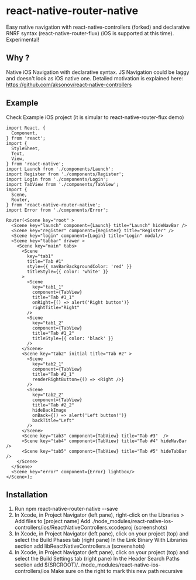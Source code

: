 # react-native-router-native
Easy native navigation with react-native-controllers (forked) and declarative RNRF syntax (react-native-router-flux) (iOS is supported at this time). Experimental!

## Why ?
Native iOS Navigation with declarative syntax. JS Navigation could be laggy and doesn't look as iOS native one.
Detailed motivation is explained here: https://github.com/aksonov/react-native-controllers

## Example
Check Example iOS project (it is simular to react-native-router-flux demo)
```
import React, {
  Component,
} from 'react';
import {
  StyleSheet,
  Text,
  View,
} from 'react-native';
import Launch from './components/Launch';
import Register from './components/Register';
import Login from './components/Login';
import TabView from './components/TabView';
import {
  Scene,
  Router,
} from 'react-native-router-native';
import Error from './components/Error';

Router(<Scene key="root" >
  <Scene key="launch" component={Launch} title="Launch" hideNavBar />
  <Scene key="register" component={Register} title="Register" />
  <Scene key="login" component={Login} title="Login" modal/>
  <Scene key="tabbar" drawer >
    <Scene key="main" tabs>
      <Scene
        key="tab1"
        title="Tab #1"
        style={{ navBarBackgroundColor: 'red' }}
        titleStyle={{ color: 'white' }}
      >
        <Scene
          key="tab1_1"
          component={TabView}
          title="Tab #1_1"
          onRight={() => alert('Right button')}
          rightTitle="Right"
        />
        <Scene
          key="tab1_2"
          component={TabView}
          title="Tab #1_2"
          titleStyle={{ color: 'black' }}
        />
      </Scene>
      <Scene key="tab2" initial title="Tab #2" >
        <Scene
          key="tab2_1"
          component={TabView}
          title="Tab #2_1"
          renderRightButton={() => <Right />}
        />
        <Scene
          key="tab2_2"
          component={TabView}
          title="Tab #2_2"
          hideBackImage
          onBack={() => alert('Left button!')}
          backTitle="Left"
        />
      </Scene>
      <Scene key="tab3" component={TabView} title="Tab #3"  />
      <Scene key="tab4" component={TabView} title="Tab #4" hideNavBar />
      <Scene key="tab5" component={TabView} title="Tab #5" hideTabBar />
    </Scene>
  </Scene>
  <Scene key="error" component={Error} lightbox/>
</Scene>);

```

## Installation
1. Run npm react-native-router-native --save
2. In Xcode, in Project Navigator (left pane), right-click on the Libraries > Add files to [project name] 
Add ./node_modules/react-native-ios-controllers/ios/ReactNativeControllers.xcodeproj (screenshots)
3. In Xcode, in Project Navigator (left pane), click on your project (top) and select the Build Phases tab (right pane) 
In the Link Binary With Libraries section add libReactNativeControllers.a (screenshots)
4. In Xcode, in Project Navigator (left pane), click on your project (top) and select the Build Settings tab (right pane) 
In the Header Search Paths section add $(SRCROOT)/../node_modules/react-native-ios-controllers/ios 
Make sure on the right to mark this new path recursive
